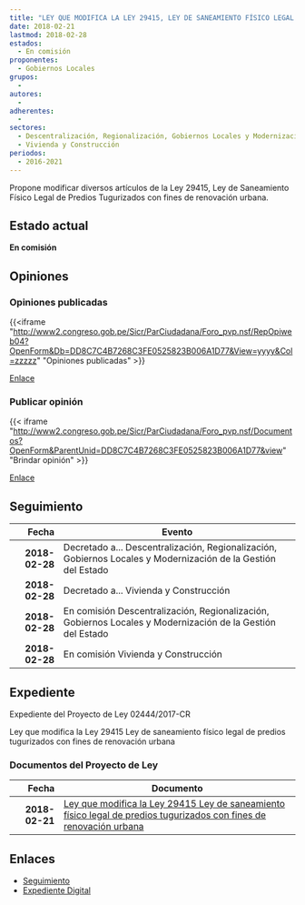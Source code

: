 ```yaml
---
title: "LEY QUE MODIFICA LA LEY 29415, LEY DE SANEAMIENTO FÍSICO LEGAL DE PREDIOS TUGURIZADOS CON FINES DE RENOVACIÓN URBANA"
date: 2018-02-21
lastmod: 2018-02-28
estados: 
  - En comisión
proponentes: 
  - Gobiernos Locales
grupos: 
  - 
autores: 
  - 
adherentes: 
  - 
sectores: 
  - Descentralización, Regionalización, Gobiernos Locales y Modernización de la Gestión del Estado
  - Vivienda y Construcción
periodos: 
  - 2016-2021
---
```


Propone modificar diversos artículos de la Ley 29415, Ley de Saneamiento Físico Legal de Predios Tugurizados con fines de renovación urbana.


## Estado actual

**En comisión**

## Opiniones

### Opiniones publicadas

{{<iframe "http://www2.congreso.gob.pe/Sicr/ParCiudadana/Foro_pvp.nsf/RepOpiweb04?OpenForm&Db=DD8C7C4B7268C3FE0525823B006A1D77&View=yyyy&Col=zzzzz" "Opiniones publicadas" >}}

[Enlace](http://www2.congreso.gob.pe/Sicr/ParCiudadana/Foro_pvp.nsf/RepOpiweb04?OpenForm&Db=DD8C7C4B7268C3FE0525823B006A1D77&View=yyyy&Col=zzzzz)
### Publicar opinión

{{< iframe "http://www2.congreso.gob.pe/Sicr/ParCiudadana/Foro_pvp.nsf/Documentos?OpenForm&ParentUnid=DD8C7C4B7268C3FE0525823B006A1D77&view" "Brindar opinión" >}}

[Enlace](http://www2.congreso.gob.pe/Sicr/ParCiudadana/Foro_pvp.nsf/Documentos?OpenForm&ParentUnid=DD8C7C4B7268C3FE0525823B006A1D77&view)

## Seguimiento

| Fecha | Evento |
|------:|--------|
| **2018-02-28** | Decretado a... Descentralización, Regionalización, Gobiernos Locales y Modernización de la Gestión del Estado|
| **2018-02-28** | Decretado a... Vivienda y Construcción|
| **2018-02-28** | En comisión Descentralización, Regionalización, Gobiernos Locales y Modernización de la Gestión del Estado|
| **2018-02-28** | En comisión Vivienda y Construcción|


## Expediente

Expediente del Proyecto de Ley 02444/2017-CR

Ley que modifica la Ley 29415 Ley de saneamiento físico legal de predios tugurizados con fines de renovación urbana


### Documentos del Proyecto de Ley

| Fecha | Documento |
|------:|--------|
| **2018-02-21** | [Ley que modifica la Ley 29415 Ley de saneamiento físico legal de predios tugurizados con fines de renovación urbana](http://www.leyes.congreso.gob.pe/Documentos/2016_2021/Proyectos_de_Ley_y_de_Resoluciones_Legislativas/PL0244420180221.pdf) |

## Enlaces 

- [Seguimiento](http://www2.congreso.gob.pe/Sicr/TraDocEstProc/CLProLey2016.nsf/f7fff46988ca05b1052578e100829cc7/3a7ba441bed888100525823b0067d754?OpenDocument)
- [Expediente Digital](http://www2.congreso.gob.pe/Sicr/TraDocEstProc/CLProLey2016.nsf/f7fff46988ca05b1052578e100829cc7/3a7ba441bed888100525823b0067d754?OpenDocument&Click=05257FB7005EB655.eb71d0cf91d8294e05256cdf006b5706/$Body/0.1C6C)
